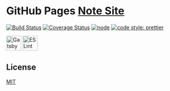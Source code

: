# GitHub Pages [Note Site](https://klxd.github.io/note-site/)
[![Build Status](https://travis-ci.org/klxd/note-site.svg?branch=master)](https://travis-ci.org/klxd/note-site)
[![Coverage Status](https://coveralls.io/repos/github/klxd/note-site/badge.svg?branch=master)](https://coveralls.io/github/klxd/note-site?branch=master)
[![node](https://img.shields.io/badge/node-%20%3E%3D%206.10-brightgreen.svg)](https://nodejs.org)
[![code style: prettier](https://img.shields.io/badge/code_style-prettier-ff69b4.svg?style=flat-square)](https://github.com/prettier/prettier)

<img alt="Gatsby" src="https://www.gatsbyjs.org/gatsby-negative.svg" width="40" />
<img alt="ESLint" src="https://eslint.org/img/logo.svg" width="40" />

## License
[MIT](http://opensource.org/licenses/MIT)
